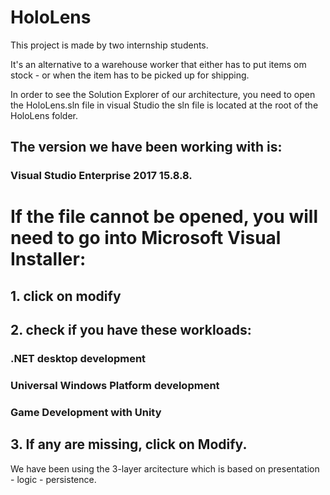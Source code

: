 # HoloLens

This project is made by two internship students.

It's an alternative to a warehouse worker that either has to
put items om stock - or when the item has to be picked up for shipping.

In order to see the Solution Explorer of our architecture, you need to open the HoloLens.sln file
 in visual Studio the sln file is located at the root of the HoloLens folder.
 
 ## The version we have been working with is: 
 ### Visual Studio Enterprise 2017 15.8.8.
 
 
 
# If the file cannot be opened, you will need to go into Microsoft Visual Installer:
## 1. click on modify
## 2. check if you have these workloads: 
  ### .NET desktop development
  ### Universal Windows Platform development
  ### Game Development with Unity
  
## 3. If any are missing, click on Modify.

We have been using the 3-layer arcitecture which is based on presentation - logic - persistence.


